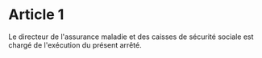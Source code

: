 # Article 1

Le directeur de l'assurance maladie et des caisses de sécurité sociale est chargé de l'exécution du présent arrêté.

